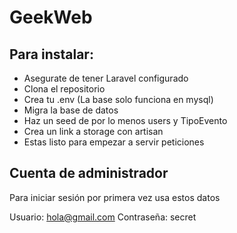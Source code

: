 # GeekWeb

## Para instalar: 

 - Asegurate de tener Laravel configurado
 -  Clona el repositorio
 -  Crea tu .env (La base solo funciona en mysql)
 -  Migra la base de datos
 -  Haz un seed de por lo menos users y TipoEvento
 - Crea un link a storage con artisan
 - Estas listo para empezar a servir peticiones

## Cuenta de administrador 

Para iniciar sesión por primera vez usa estos datos 

Usuario: hola@gmail.com
Contraseña: secret
 
